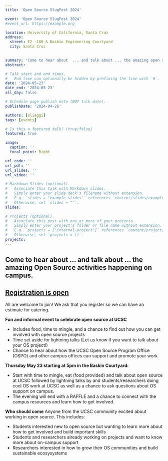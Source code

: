 ```yaml
---
title: 'Open Source SlugFest 2024'

event: 'Open Source SlugFest 2024'
#event_url: https://example.org

location: University of California, Santa Cruz
address:
  street: E2 -180 & Baskin Engineering Courtyard
  city: Santa Cruz
 

summary: 'Come to hear about  ... and talk about ... the amazing open source activities happening on campus.'
abstract: 

# Talk start and end times.
#   End time can optionally be hidden by prefixing the line with `#`.
date: '2024-05-23'
date_end: '2024-05-23'
all_day: false

# Schedule page publish date (NOT talk date).
publishDate: '2024-04-26'

authors: [slieggi]
tags: [events]

# Is this a featured talk? (true/false)
featured: true

image:
  caption: ''
  focal_point: Right

url_code: ''
url_pdf: ''
url_slides: ''
url_video: ''

# Markdown Slides (optional).
#   Associate this talk with Markdown slides.
#   Simply enter your slide deck's filename without extension.
#   E.g. `slides = "example-slides"` references `content/slides/example-slides.md`.
#   Otherwise, set `slides = ""`.
slides:

# Projects (optional).
#   Associate this post with one or more of your projects.
#   Simply enter your project's folder or file name without extension.
#   E.g. `projects = ["internal-project"]` references `content/project/deep-learning/index.md`.
#   Otherwise, set `projects = []`.
projects:
---
```




## Come to hear about  ... and talk about ... the amazing Open Source activities happening on campus.

## [Registration is open](https://docs.google.com/forms/d/e/1FAIpQLSdqdPz8vxGCC25yIdYPdfs4hAyuLN8PWYy1gVkFArHNjcLwBw/viewform?usp=sf_link)

All are welcome to join! We ask that you register so we can have an estimate for catering.  


**Fun and informal event to celebrate open source at UCSC**
- Includes food, time to mingle, and a chance to find out how you can get involved with open source projects
- Time set aside for lightning talks (Let us know if you want to talk about your OS project!)
- Chance to hear about how the UCSC Open Source Program Office (OSPO) and other campus offices can support and promote your work

  
**Thursday May 23 starting at 5pm in the Baskin Courtyard:** 
- Start with time to mingle, eat (food provided) and talk about open source at UCSC followed by lightning talks by and students/researchers doing cool OS work at UCSC as well as a chance to ask questions about OS support on campus.
- The evening will end with a RAFFLE and a chance to connect with the campus resources and learn how to get involved. 

**Who should come**
Anyone from the UCSC community excited about working in open source. This includes:
- Students interested  new to open source but wanting to learn more about how to get involved and build important skills
- Students and researchers already working on projects and want to know more about on-campus support
- Researchers interested in how to grow their OS communities and build sustainable ecosysystems




